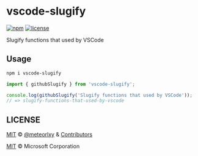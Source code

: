 # vscode-slugify

[![npm](https://badgen.net/npm/v/vscode-slugify)](https://www.npmjs.com/package/vscode-slugify)
[![license](https://badgen.net/static/license/MIT/blue)](https://github.com/meteorlxy/vscode-slugify/blob/main/LICENSE)

Slugify functions that used by VSCode

## Usage

```sh
npm i vscode-slugify
```

```js
import { githubSlugify } from 'vscode-slugify';

console.log(githubSlugify('Slugify functions that used by VSCode'));
// => slugify-functions-that-used-by-vscode
```

## LICENSE

[MIT](https://github.com/meteorlxy/vscode-slugify/blob/main/LICENSE) &copy; [@meteorlxy](https://github.com/meteorlxy) & [Contributors](https://github.com/meteorlxy/vscode-slugify/graphs/contributors)

[MIT](https://github.com/microsoft/vscode/blob/main/LICENSE.txt) &copy; Microsoft Corporation
